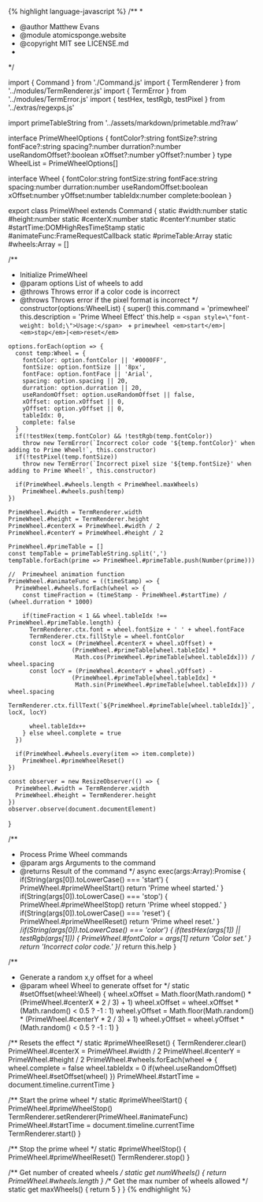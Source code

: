 {% highlight language-javascript %}
/**
 * 
 * @author Matthew Evans
 * @module atomicsponge.website
 * @copyright MIT see LICENSE.md
 * 
 */

import { Command } from './Command.js'
import { TermRenderer } from '../modules/TermRenderer.js'
import { TermError } from '../modules/TermError.js'
import { testHex, testRgb, testPixel } from '../extras/regexps.js'

import primeTableString from '../assets/markdown/primetable.md?raw'

interface PrimeWheelOptions {
  fontColor?:string
  fontSize?:string
  fontFace?:string
  spacing?:number
  durration?:number
  useRandomOffset?:boolean
  xOffset?:number
  yOffset?:number
}
type WheelList = PrimeWheelOptions[]

interface Wheel {
  fontColor:string
  fontSize:string
  fontFace:string
  spacing:number
  durration:number
  useRandomOffset:boolean
  xOffset:number
  yOffset:number
  tableIdx:number
  complete:boolean
}

export class PrimeWheel extends Command {
  static #width:number
  static #height:number
  static #centerX:number
  static #centerY:number
  static #startTime:DOMHighResTimeStamp
  static #animateFunc:FrameRequestCallback
  static #primeTable:Array<number>
  static #wheels:Array<Wheel> = []

  /**
   * Initialize PrimeWheel
   * @param options List of wheels to add
   * @throws Throws error if a color code is incorrect
   * @throws Throws error if the pixel format is incorrect
   */
  constructor(options:WheelList) {
    super()
    this.command = 'primewheel'
    this.description = 'Prime Wheel Effect'
    this.help = `<span style=\"font-weight: bold;\">Usage:</span> ` +
      `primewheel <em>start</em>|<em>stop</em>|<em>reset</em>`

    options.forEach(option => {
      const temp:Wheel = {
        fontColor: option.fontColor || '#0000FF',
        fontSize: option.fontSize || '8px',
        fontFace: option.fontFace || 'Arial',
        spacing: option.spacing || 20,
        durration: option.durration || 20,
        useRandomOffset: option.useRandomOffset || false,
        xOffset: option.xOffset || 0,
        yOffset: option.yOffset || 0,
        tableIdx: 0,
        complete: false
      }
      if(!testHex(temp.fontColor) && !testRgb(temp.fontColor))
        throw new TermError(`Incorrect color code '${temp.fontColor}' when adding to Prime Wheel!`, this.constructor)
      if(!testPixel(temp.fontSize))
        throw new TermError(`Incorrect pixel size '${temp.fontSize}' when adding to Prime Wheel!`, this.constructor)

      if(PrimeWheel.#wheels.length < PrimeWheel.maxWheels)
        PrimeWheel.#wheels.push(temp)
    })

    PrimeWheel.#width = TermRenderer.width
    PrimeWheel.#height = TermRenderer.height
    PrimeWheel.#centerX = PrimeWheel.#width / 2
    PrimeWheel.#centerY = PrimeWheel.#height / 2

    PrimeWheel.#primeTable = []
    const tempTable = primeTableString.split(',')
    tempTable.forEach(prime => PrimeWheel.#primeTable.push(Number(prime)))

    //  Primewheel animation function
    PrimeWheel.#animateFunc = ((timeStamp) => {
      PrimeWheel.#wheels.forEach(wheel => {
        const timeFraction = (timeStamp - PrimeWheel.#startTime) / (wheel.durration * 1000)

        if(timeFraction < 1 && wheel.tableIdx !== PrimeWheel.#primeTable.length) {
          TermRenderer.ctx.font = wheel.fontSize + ' ' + wheel.fontFace
          TermRenderer.ctx.fillStyle = wheel.fontColor
          const locX = (PrimeWheel.#centerX + wheel.xOffset) +
                      (PrimeWheel.#primeTable[wheel.tableIdx] *
                       Math.cos(PrimeWheel.#primeTable[wheel.tableIdx])) / wheel.spacing
          const locY = (PrimeWheel.#centerY + wheel.yOffset) -
                      (PrimeWheel.#primeTable[wheel.tableIdx] *
                       Math.sin(PrimeWheel.#primeTable[wheel.tableIdx])) / wheel.spacing
          TermRenderer.ctx.fillText(`${PrimeWheel.#primeTable[wheel.tableIdx]}`, locX, locY)

          wheel.tableIdx++
        } else wheel.complete = true
      })

      if(PrimeWheel.#wheels.every(item => item.complete))
        PrimeWheel.#primeWheelReset()
    })

    const observer = new ResizeObserver(() => {
      PrimeWheel.#width = TermRenderer.width
      PrimeWheel.#height = TermRenderer.height
    })
    observer.observe(document.documentElement)
  }

  /**
   * Process Prime Wheel commands
   * @param args Arguments to the command
   * @returns Result of the command
   */
  async exec(args:Array<string>):Promise<string> {
    if(String(args[0]).toLowerCase() === 'start') {
      PrimeWheel.#primeWheelStart()
      return 'Prime wheel started.'
    }
    if(String(args[0]).toLowerCase() === 'stop') {
      PrimeWheel.#primeWheelStop()
      return 'Prime wheel stopped.'
    }
    if(String(args[0]).toLowerCase() === 'reset') {
      PrimeWheel.#primeWheelReset()
      return 'Prime wheel reset.'
    }
    /*if(String(args[0]).toLowerCase() === 'color') {
      if(testHex(args[1]) || testRgb(args[1])) {
        PrimeWheel.#fontColor = args[1]
        return 'Color set.'
      }
      return 'Incorrect color code.'
    }*/
    return this.help
  }

  /**
   * Generate a random x,y offset for a wheel
   * @param wheel Wheel to generate offset for
   */
  static #setOffset(wheel:Wheel) {
    wheel.xOffset = Math.floor(Math.random() * (PrimeWheel.#centerX * 2 / 3) + 1)
    wheel.xOffset = wheel.xOffset * (Math.random() < 0.5 ? -1 : 1)
    wheel.yOffset = Math.floor(Math.random() * (PrimeWheel.#centerY * 2 / 3) + 1)
    wheel.yOffset = wheel.yOffset * (Math.random() < 0.5 ? -1 : 1)
  }

  /** Resets the effect */
  static #primeWheelReset() {
    TermRenderer.clear()
    PrimeWheel.#centerX = PrimeWheel.#width / 2
    PrimeWheel.#centerY = PrimeWheel.#height / 2
    PrimeWheel.#wheels.forEach(wheel => {
      wheel.complete = false
      wheel.tableIdx = 0
      if(wheel.useRandomOffset) PrimeWheel.#setOffset(wheel)
    })
    PrimeWheel.#startTime = <DOMHighResTimeStamp>document.timeline.currentTime
  }

  /** Start the prime wheel */
  static #primeWheelStart() {
    PrimeWheel.#primeWheelStop()
    TermRenderer.setRenderer(PrimeWheel.#animateFunc)
    PrimeWheel.#startTime = <DOMHighResTimeStamp>document.timeline.currentTime
    TermRenderer.start()
  }

  /** Stop the prime wheel */
  static #primeWheelStop() {
    PrimeWheel.#primeWheelReset()
    TermRenderer.stop()
  }

  /** Get number of created wheels */
  static get numWheels() { return PrimeWheel.#wheels.length }
  /** Get the max number of wheels allowed */
  static get maxWheels() { return 5 }
}
{% endhighlight %}
